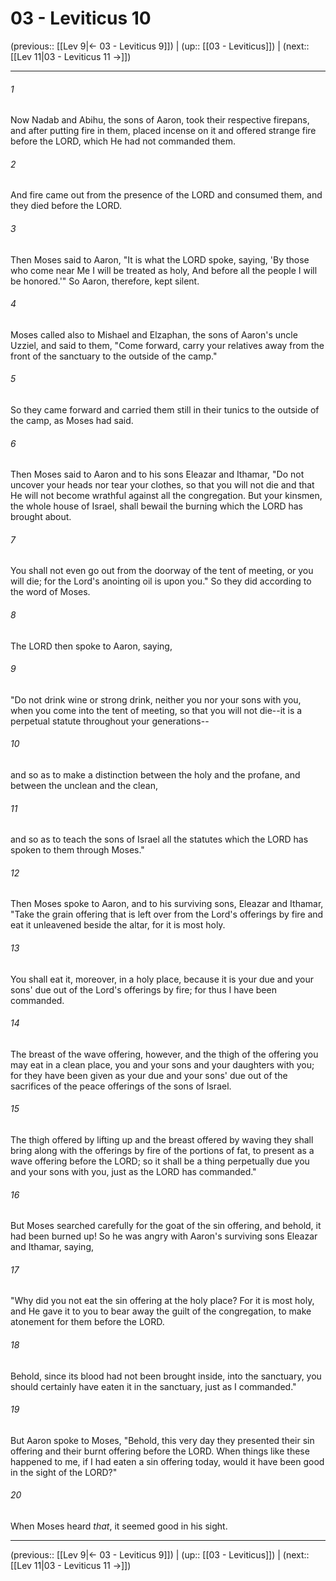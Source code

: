 # 03 - Leviticus 10

(previous:: [[Lev 9|← 03 - Leviticus 9]]) | (up:: [[03 - Leviticus]]) | (next:: [[Lev 11|03 - Leviticus 11 →]])

***


###### 1 
Now Nadab and Abihu, the sons of Aaron, took their respective firepans, and after putting fire in them, placed incense on it and offered strange fire before the LORD, which He had not commanded them. 

###### 2 
And fire came out from the presence of the LORD and consumed them, and they died before the LORD. 

###### 3 
Then Moses said to Aaron, "It is what the LORD spoke, saying, 'By those who come near Me I will be treated as holy, And before all the people I will be honored.'" So Aaron, therefore, kept silent. 

###### 4 
Moses called also to Mishael and Elzaphan, the sons of Aaron's uncle Uzziel, and said to them, "Come forward, carry your relatives away from the front of the sanctuary to the outside of the camp." 

###### 5 
So they came forward and carried them still in their tunics to the outside of the camp, as Moses had said. 

###### 6 
Then Moses said to Aaron and to his sons Eleazar and Ithamar, "Do not uncover your heads nor tear your clothes, so that you will not die and that He will not become wrathful against all the congregation. But your kinsmen, the whole house of Israel, shall bewail the burning which the LORD has brought about. 

###### 7 
You shall not even go out from the doorway of the tent of meeting, or you will die; for the Lord's anointing oil is upon you." So they did according to the word of Moses. 

###### 8 
The LORD then spoke to Aaron, saying, 

###### 9 
"Do not drink wine or strong drink, neither you nor your sons with you, when you come into the tent of meeting, so that you will not die--it is a perpetual statute throughout your generations-- 

###### 10 
and so as to make a distinction between the holy and the profane, and between the unclean and the clean, 

###### 11 
and so as to teach the sons of Israel all the statutes which the LORD has spoken to them through Moses." 

###### 12 
Then Moses spoke to Aaron, and to his surviving sons, Eleazar and Ithamar, "Take the grain offering that is left over from the Lord's offerings by fire and eat it unleavened beside the altar, for it is most holy. 

###### 13 
You shall eat it, moreover, in a holy place, because it is your due and your sons' due out of the Lord's offerings by fire; for thus I have been commanded. 

###### 14 
The breast of the wave offering, however, and the thigh of the offering you may eat in a clean place, you and your sons and your daughters with you; for they have been given as your due and your sons' due out of the sacrifices of the peace offerings of the sons of Israel. 

###### 15 
The thigh offered by lifting up and the breast offered by waving they shall bring along with the offerings by fire of the portions of fat, to present as a wave offering before the LORD; so it shall be a thing perpetually due you and your sons with you, just as the LORD has commanded." 

###### 16 
But Moses searched carefully for the goat of the sin offering, and behold, it had been burned up! So he was angry with Aaron's surviving sons Eleazar and Ithamar, saying, 

###### 17 
"Why did you not eat the sin offering at the holy place? For it is most holy, and He gave it to you to bear away the guilt of the congregation, to make atonement for them before the LORD. 

###### 18 
Behold, since its blood had not been brought inside, into the sanctuary, you should certainly have eaten it in the sanctuary, just as I commanded." 

###### 19 
But Aaron spoke to Moses, "Behold, this very day they presented their sin offering and their burnt offering before the LORD. When things like these happened to me, if I had eaten a sin offering today, would it have been good in the sight of the LORD?" 

###### 20 
When Moses heard _that_, it seemed good in his sight.

***

(previous:: [[Lev 9|← 03 - Leviticus 9]]) | (up:: [[03 - Leviticus]]) | (next:: [[Lev 11|03 - Leviticus 11 →]])
